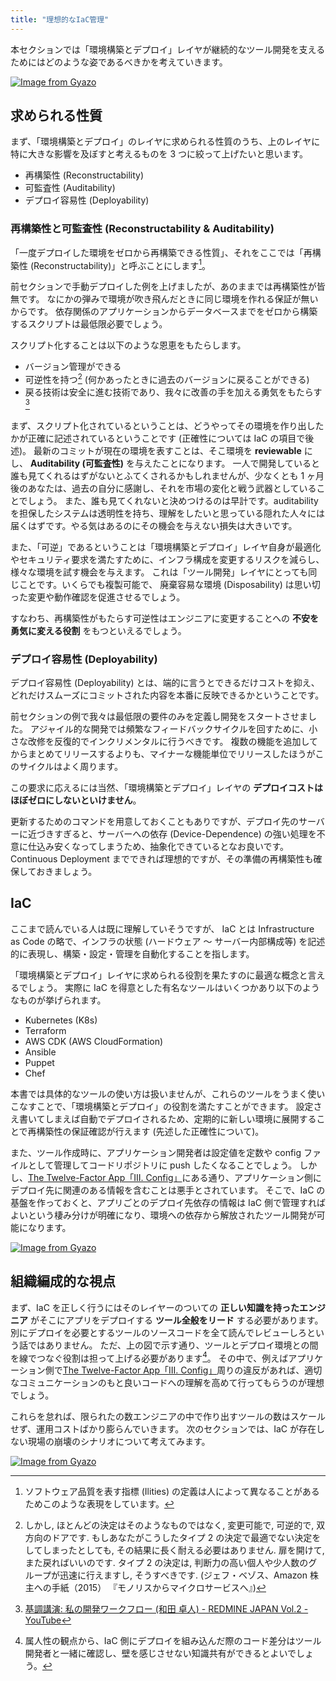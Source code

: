 ```yaml
---
title: "理想的なIaC管理"
---
```


本セクションでは「環境構築とデプロイ」レイヤが継続的なツール開発を支えるためにはどのような姿であるべきかを考えていきます。

[![Image from Gyazo](https://i.gyazo.com/9be5519fd4f9e12bbf652ca7d1efcca0.png)](https://gyazo.com/9be5519fd4f9e12bbf652ca7d1efcca0)

## 求められる性質

まず、「環境構築とデプロイ」のレイヤに求められる性質のうち、上のレイヤに特に大きな影響を及ぼすと考えるものを 3 つに絞って上げたいと思います。

- 再構築性 (Reconstructability)
- 可監査性 (Auditability)
- デプロイ容易性 (Deployability)

### 再構築性と可監査性 (Reconstructability & Auditability)

「一度デプロイした環境をゼロから再構築できる性質」、それをここでは「再構築性 (Reconstructability)」と呼ぶことにします[^reconstructability]。

[^reconstructability]: ソフトウェア品質を表す指標 (Ilities) の定義は人によって異なることがあるためこのような表現をしています。

前セクションで手動デプロイした例を上げましたが、あのままでは再構築性が皆無です。 なにかの弾みで環境が吹き飛んだときに同じ環境を作れる保証が無いからです。
依存関係のアプリケーションからデータベースまでをゼロから構築するスクリプトは最低限必要でしょう。

スクリプト化することは以下のような恩恵をもたらします。

- バージョン管理ができる
- 可逆性を持つ[^software_can_be_rollback] (何かあったときに過去のバージョンに戻ることができる)
- 戻る技術は安全に進む技術であり、我々に改善の手を加える勇気をもたらす[^rollbackability_is_a_safe_technology_to_move_forward]

[^software_can_be_rollback]:
    しかし, ほとんどの決定はそのようなものではなく, 変更可能で, 可逆的で, 双方向のドアです.
    もしあなたがこうしたタイプ 2 の決定で最適でない決定をしてしまったとしても, その結果に長く耐える必要はありません.
    扉を開けて, また戻ればいいのです.
    タイプ 2 の決定は, 判断力の高い個人や少人数のグループが迅速に行えますし, そうすべきです.
    (ジェフ・ベゾス、Amazon 株主への手紙（2015） 『モノリスからマイクロサービスへ』)

[^rollbackability_is_a_safe_technology_to_move_forward]: [基調講演: 私の開発ワークフロー (和田 卓人) - REDMINE JAPAN Vol.2 - YouTube](https://www.youtube.com/watch?v=IQ7lDefJLtk&t=1135s&ab_channel=RedmineJapan)

まず、スクリプト化されているということは、どうやってその環境を作り出したかが正確に記述されているということです (正確性については IaC の項目で後述)。
最新のコミットが現在の環境を表すことは、そこ環境を **reviewable** にし、 **Auditability (可監査性)** を与えたことになります。
一人で開発していると誰も見てくれるはずがないとふてくされるかもしれませんが、少なくとも 1 ヶ月後のあなたは、過去の自分に感謝し、それを市場の変化と戦う武器としていることでしょう。
また、誰も見てくれないと決めつけるのは早計です。auditability を担保したシステムは透明性を持ち、理解をしたいと思っている隠れた人々には届くはずです。やる気はあるのにその機会を与えない損失は大きいです。

また、「可逆」であるということは「環境構築とデプロイ」レイヤ自身が最適化やセキュリティ要求を満たすために、インフラ構成を変更するリスクを減らし、様々な環境を試す機会を与えます。
これは「ツール開発」レイヤにとっても同じことです。いくらでも複製可能で、 廃棄容易な環境 (Disposability) は思い切った変更や動作確認を促進させるでしょう。

すなわち、再構築性がもたらす可逆性はエンジニアに変更することへの **不安を勇気に変える役割** をもつといえるでしょう。

### デプロイ容易性 (Deployability)

デプロイ容易性 (Deployability) とは、端的に言うとできるだけコストを抑え、どれだけスムーズにコミットされた内容を本番に反映できるかということです。

前セクションの例で我々は最低限の要件のみを定義し開発をスタートさせました。 アジャイル的な開発では頻繁なフィードバックサイクルを回すために、小さな改修を反復的でインクリメンタルに行うべきです。
複数の機能を追加してからまとめてリリースするよりも、マイナーな機能単位でリリースしたほうがこのサイクルはよく周ります。

この要求に応えるには当然、「環境構築とデプロイ」レイヤの **デプロイコストはほぼゼロにしないといけません**。

更新するためのコマンドを用意しておくこともありですが、デプロイ先のサーバーに近づきすぎると、サーバーへの依存 (Device-Dependence) の強い処理を不意に仕込み安くなってしまうため、抽象化できているとなお良いです。
Continuous Deployment までできれば理想的ですが、その準備の再構築性も確保しておきましょう。

## IaC

ここまで読んでいる人は既に理解していそうですが、 IaC とは Infrastructure as Code の略で、インフラの状態 (ハードウェア ～ サーバー内部構成等) を記述的に表現し、構築・設定・管理を自動化することを指します。

「環境構築とデプロイ」レイヤに求められる役割を果たすのに最適な概念と言えるでしょう。
実際に IaC を得意とした有名なツールはいくつかあり以下のようなものが挙げられます。

- Kubernetes (K8s)
- Terraform
- AWS CDK (AWS CloudFormation)
- Ansible
- Puppet
- Chef

本書では具体的なツールの使い方は扱いませんが、これらのツールをうまく使いこなすことで、「環境構築とデプロイ」の役割を満たすことができます。
設定さえ書いてしまえば自動でデプロイされるため、定期的に新しい環境に展開することで再構築性の保証確認が行えます (先述した正確性について)。

また、ツール作成時に、アプリケーション開発者は設定値を定数や config ファイルとして管理してコードリポジトリに push したくなることでしょう。 しかし、[The Twelve-Factor App「III. Config」](https://12factor.net/config)にある通り、アプリケーション側にデプロイ先に関連のある情報を含むことは悪手とされています。
そこで、IaC の基盤を作っておくと、アプリごとのデプロイ先依存の情報は IaC 側で管理すればよいという棲み分けが明確になり、環境への依存から解放されたツール開発が可能になります。

[![Image from Gyazo](https://i.gyazo.com/f66f4f300f0ec5a377f28fe074f1fb18.png)](https://gyazo.com/f66f4f300f0ec5a377f28fe074f1fb18)

## 組織編成的な視点

まず、IaC を正しく行うにはそのレイヤーのついての **正しい知識を持ったエンジニア** がそこにアプリをデプロイする **ツール全般をリード** する必要があります。
別にデプロイを必要とするツールのソースコードを全て読んでレビューしろという話ではありません。 ただ、上の図で示す通り、ツールとデプロイ環境との間を線でつなぐ役割は担って上げる必要があります[^teaching]。
その中で、例えばアプリケーション側で[The Twelve-Factor App「III. Config」](https://12factor.net/config)周りの違反があれば、適切なコミュニケーションのもと良いコードへの理解を高めて行ってもらうのが理想でしょう。

[^teaching]: 属人性の観点から、IaC 側にデプロイを組み込んだ際のコード差分はツール開発者と一緒に確認し、壁を感じさせない知識共有ができるとよいでしょう。

これらを怠れば、限られたの数エンジニアの中で作り出すツールの数はスケールせず、運用コストばかり膨らんでいきます。 次のセクションでは、IaC が存在しない現場の崩壊のシナリオについて考えてみます。

[![Image from Gyazo](https://i.gyazo.com/b6397026ee6302430ede98405446307e.png)](https://gyazo.com/b6397026ee6302430ede98405446307e)
